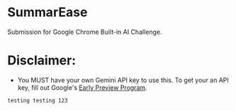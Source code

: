 # SummarEase
Submission for Google Chrome Built-in AI Challenge.
# Disclaimer:
* You MUST have your own Gemini API key to use this. To get your an API key, fill out Google's [Early Preview Program](http://goo.gle/chrome-ai-dev-preview-join).
```
testing testing 123
```
